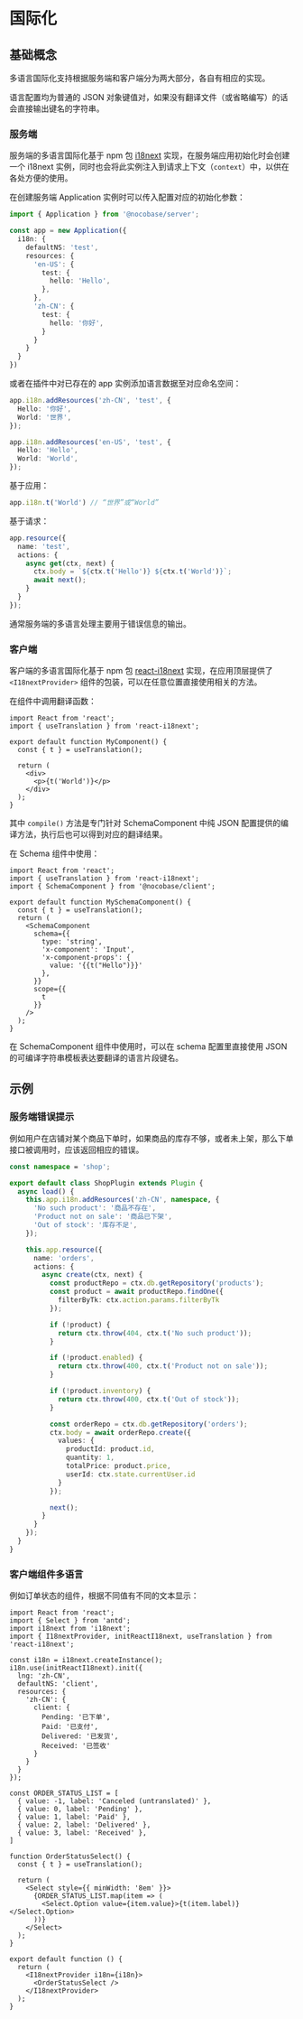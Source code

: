 # 国际化

## 基础概念

多语言国际化支持根据服务端和客户端分为两大部分，各自有相应的实现。

语言配置均为普通的 JSON 对象键值对，如果没有翻译文件（或省略编写）的话会直接输出键名的字符串。

### 服务端

服务端的多语言国际化基于 npm 包 [i18next](https://npmjs.com/package/i18next) 实现，在服务端应用初始化时会创建一个 i18next 实例，同时也会将此实例注入到请求上下文（`context`）中，以供在各处方便的使用。

在创建服务端 Application 实例时可以传入配置对应的初始化参数：

```ts
import { Application } from '@nocobase/server';

const app = new Application({
  i18n: {
    defaultNS: 'test',
    resources: {
      'en-US': {
        test: {
          hello: 'Hello',
        },
      },
      'zh-CN': {
        test: {
          hello: '你好',
        }
      }
    }
  }
})
```

或者在插件中对已存在的 app 实例添加语言数据至对应命名空间：

```ts
app.i18n.addResources('zh-CN', 'test', {
  Hello: '你好',
  World: '世界',
});

app.i18n.addResources('en-US', 'test', {
  Hello: 'Hello',
  World: 'World',
});
```

基于应用：

```ts
app.i18n.t('World') // “世界”或“World”
```

基于请求：

```ts
app.resource({
  name: 'test',
  actions: {
    async get(ctx, next) {
      ctx.body = `${ctx.t('Hello')} ${ctx.t('World')}`;
      await next();
    }
  }
});
```

通常服务端的多语言处理主要用于错误信息的输出。

### 客户端

客户端的多语言国际化基于 npm 包 [react-i18next](https://npmjs.com/package/react-i18next) 实现，在应用顶层提供了 `<I18nextProvider>` 组件的包装，可以在任意位置直接使用相关的方法。

在组件中调用翻译函数：

```tsx | pure
import React from 'react';
import { useTranslation } from 'react-i18next';

export default function MyComponent() {
  const { t } = useTranslation();

  return (
    <div>
      <p>{t('World')}</p>
    </div>
  );
}
```

其中 `compile()` 方法是专门针对 SchemaComponent 中纯 JSON 配置提供的编译方法，执行后也可以得到对应的翻译结果。

在 Schema 组件中使用：

```tsx
import React from 'react';
import { useTranslation } from 'react-i18next';
import { SchemaComponent } from '@nocobase/client';

export default function MySchemaComponent() {
  const { t } = useTranslation();
  return (
    <SchemaComponent
      schema={{
        type: 'string',
        'x-component': 'Input',
        'x-component-props': {
          value: '{{t("Hello")}}'
        },
      }}
      scope={{
        t
      }}
    />
  );
}
```

在 SchemaComponent 组件中使用时，可以在 schema 配置里直接使用 JSON 的可编译字符串模板表达要翻译的语言片段键名。

## 示例

### 服务端错误提示

例如用户在店铺对某个商品下单时，如果商品的库存不够，或者未上架，那么下单接口被调用时，应该返回相应的错误。

```ts
const namespace = 'shop';

export default class ShopPlugin extends Plugin {
  async load() {
    this.app.i18n.addResources('zh-CN', namespace, {
      'No such product': '商品不存在',
      'Product not on sale': '商品已下架',
      'Out of stock': '库存不足',
    });

    this.app.resource({
      name: 'orders',
      actions: {
        async create(ctx, next) {
          const productRepo = ctx.db.getRepository('products');
          const product = await productRepo.findOne({
            filterByTk: ctx.action.params.filterByTk
          });

          if (!product) {
            return ctx.throw(404, ctx.t('No such product'));
          }

          if (!product.enabled) {
            return ctx.throw(400, ctx.t('Product not on sale'));
          }

          if (!product.inventory) {
            return ctx.throw(400, ctx.t('Out of stock'));
          }

          const orderRepo = ctx.db.getRepository('orders');
          ctx.body = await orderRepo.create({
            values: {
              productId: product.id,
              quantity: 1,
              totalPrice: product.price,
              userId: ctx.state.currentUser.id
            }
          });

          next();
        }
      }
    });
  }
}
```

### 客户端组件多语言

例如订单状态的组件，根据不同值有不同的文本显示：

```tsx
import React from 'react';
import { Select } from 'antd';
import i18next from 'i18next';
import { I18nextProvider, initReactI18next, useTranslation } from 'react-i18next';

const i18n = i18next.createInstance();
i18n.use(initReactI18next).init({
  lng: 'zh-CN',
  defaultNS: 'client',
  resources: {
    'zh-CN': {
      client: {
        Pending: '已下单',
        Paid: '已支付',
        Delivered: '已发货',
        Received: '已签收'
      }
    }
  }
});

const ORDER_STATUS_LIST = [
  { value: -1, label: 'Canceled (untranslated)' },
  { value: 0, label: 'Pending' },
  { value: 1, label: 'Paid' },
  { value: 2, label: 'Delivered' },
  { value: 3, label: 'Received' },
]

function OrderStatusSelect() {
  const { t } = useTranslation();

  return (
    <Select style={{ minWidth: '8em' }}>
      {ORDER_STATUS_LIST.map(item => (
        <Select.Option value={item.value}>{t(item.label)}</Select.Option>
      ))}
    </Select>
  );
}

export default function () {
  return (
    <I18nextProvider i18n={i18n}>
      <OrderStatusSelect />
    </I18nextProvider>
  );
}
```
